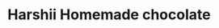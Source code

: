 ---
title: "Harshii Homemade chocolate"
url: /kukatpally/harshii-homemade-chocolate/
shop: chocolate
---